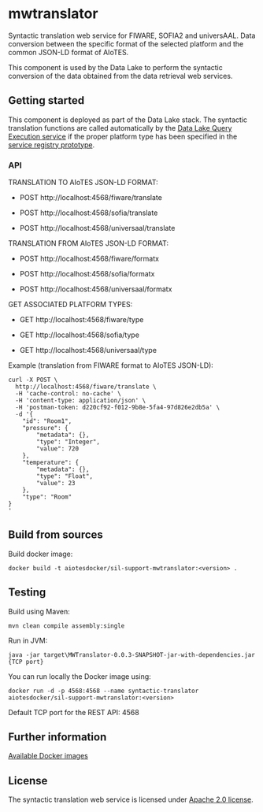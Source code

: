 # mwtranslator

Syntactic translation web service for FIWARE, SOFIA2 and universAAL. Data conversion between the specific format of the selected platform and the common JSON-LD format of AIoTES.


This component is used by the Data Lake to perform the syntactic conversion of the data obtained from the data retrieval web services.


## Getting started

This component is deployed as part of the Data Lake stack. The syntactic translation functions are called automatically by the [Data Lake Query Execution service](https://github.com/AIoTES/DataLayer-DataLake-QueryExecution) if the proper platform type has been specified in the [service registry prototype](https://github.com/AIoTES/DataLayer-DataLake-QueryExecution/wiki/Service-Registry-prototype).


### API
TRANSLATION TO AIoTES JSON-LD FORMAT:

* POST http://localhost:4568/fiware/translate

* POST http://localhost:4568/sofia/translate

* POST http://localhost:4568/universaal/translate



TRANSLATION FROM AIoTES JSON-LD FORMAT:

* POST http://localhost:4568/fiware/formatx

* POST http://localhost:4568/sofia/formatx

* POST http://localhost:4568/universaal/formatx



GET ASSOCIATED PLATFORM TYPES:

* GET http://localhost:4568/fiware/type

* GET http://localhost:4568/sofia/type

* GET http://localhost:4568/universaal/type


Example (translation from FIWARE format to AIoTES JSON-LD):

```
curl -X POST \
  http://localhost:4568/fiware/translate \
  -H 'cache-control: no-cache' \
  -H 'content-type: application/json' \
  -H 'postman-token: d220cf92-f012-9b8e-5fa4-97d826e2db5a' \
  -d '{
    "id": "Room1",
    "pressure": {
        "metadata": {},
        "type": "Integer",
        "value": 720
    },
    "temperature": {
        "metadata": {},
        "type": "Float",
        "value": 23
    },
    "type": "Room"
}
'
```


## Build from sources

Build docker image:

`docker build -t aiotesdocker/sil-support-mwtranslator:<version> .`



## Testing

Build using Maven:

`mvn clean compile assembly:single`


Run in JVM:

`java -jar target\MWTranslator-0.0.3-SNAPSHOT-jar-with-dependencies.jar {TCP port}`


You can run locally the Docker image using:

`docker run -d -p 4568:4568 --name syntactic-translator aiotesdocker/sil-support-mwtranslator:<version>`


Default TCP port for the REST API: 4568


## Further information

[Available Docker images](https://hub.docker.com/r/aiotesdocker/sil-support-mwtranslator)


## License
The syntactic translation web service is licensed under [Apache 2.0 license](https://www.apache.org/licenses/LICENSE-2.0).
